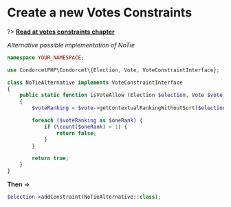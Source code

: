 # Create a new Votes Constraints
?> [**Read at votes constraints chapter**](../5.Votes/5.VotesConstraints.md)

_Alternative possible implementation of NoTie_

```php
namespace YOUR_NAMESPACE;

use CondorcetPHP\Condorcet\{Election, Vote, VoteConstraintInterface};

class NoTieAlternative implements VoteConstraintInterface
{
    public static function isVoteAllow (Election $election, Vote $vote) : bool
    {
        $voteRanking = $vote->getContextualRankingWithoutSort($election);

        foreach ($voteRanking as $oneRank) {
            if (\count($oneRank) > 1) {
                return false;
            }
        }

        return true;
    }
}
```

**Then** ⇒

```php
$election->addConstraint(NoTieAlternative::class);
```